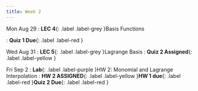 ```yaml
---
title: Week 2
---
```


Mon Aug 29
: **LEC 4**{: .label .label-grey }Basis Functions
<!-- : **LEC 4**{: .label .label-grey }[Basis Functions]({{ site.baseurl }})/assets/lectures/lec4-basis-functions.pdf) -->
: **Quiz 1 Due**{: .label .label-red }

Wed Aug 31
: **LEC 5**{: .label .label-grey }Lagrange Basis
: **Quiz 2 Assigned**{: .label .label-yellow }

Fri Sep 2
: **Lab**{: .label .label-purple }HW 2: Monomial and Lagrange Interpolation
: **HW 2 ASSIGNED**{: .label .label-yellow }**HW 1 due**{: .label .label-red }**Quiz 2 Due**{: .label .label-red }